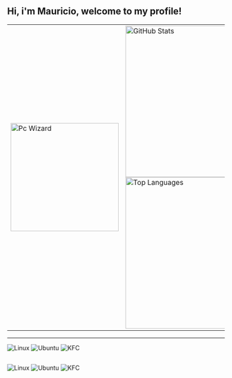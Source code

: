 ## Hi, i'm Mauricio, welcome to my profile!

<table>
  <tr>
    <td>
      <img src="https://github.com/user-attachments/assets/e97d08fb-64a1-4d09-835a-c53b0a53cd7c" width="250" alt="Pc Wizard"/>
    </td>
    <td>
      <img src="https://github-readme-stats.vercel.app/api?username=mautaques&theme=aura" width="350" alt="GitHub Stats"/><br/>
      <img src="https://github-readme-stats.vercel.app/api/top-langs/?username=mautaques&theme=blue-green" width="350" alt="Top Languages"/>
    </td>
  </tr>
</table>

---

![Linux](https://img.shields.io/badge/Linux-FCC624?style=for-the-badge&logo=linux&logoColor=black)
![Ubuntu](https://img.shields.io/badge/Ubuntu-E95420?style=for-the-badge&logo=ubuntu&logoColor=white)
![KFC](https://img.shields.io/badge/KFC-F40027?style=for-the-badge&logo=kfc&logoColor=white)


##

![Linux](https://img.shields.io/badge/Linux-FCC624?style=for-the-badge&logo=linux&logoColor=black)
![Ubuntu](https://img.shields.io/badge/Ubuntu-E95420?style=for-the-badge&logo=ubuntu&logoColor=white)
![KFC](https://img.shields.io/badge/KFC-F40027?style=for-the-badge&logo=kfc&logoColor=white)


